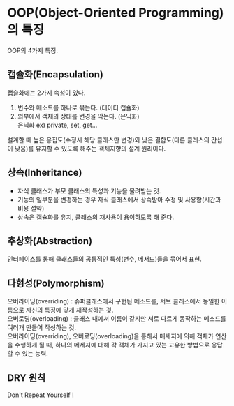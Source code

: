 # OOP(Object-Oriented Programming)의 특징
OOP의 4가지 특징.  
  
## 캡슐화(Encapsulation)
캡슐화에는 2가지 속성이 있다.  
1. 변수와 메소드를 하나로 묶는다. (데이터 캡슐화)  
2. 외부에서 객체의 상태를 변경을 막는다. (은닉화)  
은닉화 ex) private, set, get...  
  
설계할 때 높은 응집도(수정시 해당 클래스만 변경)와 낮은 결합도(다른 클래스의 간섭이 낮음)를 유지할 수 있도록 해주는 객체지향의 설계 원리이다.  
  
## 상속(Inheritance)
- 자식 클래스가 부모 클래스의 특성과 기능을 물려받는 것.
- 기능의 일부분을 변경하는 경우 자식 클래스에서 상속받아 수정 및 사용함(시간과 비용 절약)
- 상속은 캡슐화를 유지, 클래스의 재사용이 용이하도록 해 준다.
  
## 추상화(Abstraction)
인터페이스를 통해 클래스들의 공통적인 특성(변수, 메서드)들을 묶어서 표현.  
  
## 다형성(Polymorphism)
오버라이딩(overriding) : 슈퍼클래스에서 구현된 메소드를, 서브 클래스에서 동일한 이름으로 자신의 특징에 맞게 재작성하는 것.  
오버로딩(overloading) : 클래스 내에서 이름이 같지만 서로 다르게 동작하는 메소드를 여러개 만들어 작성하는 것.  
오버라이딩(overriding), 오버로딩(overloading)을 통해서 매세지에 의해 객체가 연산을 수행하게 될 때, 하나의 메세지에 대해 각 객체가 가지고 있는 고유한 방법으로 응답할 수 있는 능력.  
  
## DRY 원칙
Don't Repeat Yourself !

